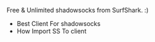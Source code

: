 Free & Unlimited shadowsocks from SurfShark. :)

* Best Client For shadowsocks
* How Import SS To client
